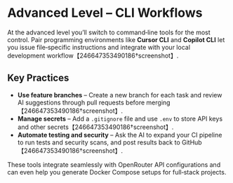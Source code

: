 # Advanced Level – CLI Workflows

At the advanced level you’ll switch to command‑line tools for the most control.  Pair programming environments like **Cursor CLI** and **Copilot CLI** let you issue file‑specific instructions and integrate with your local development workflow【246647353490186†screenshot】.

## Key Practices

* **Use feature branches** – Create a new branch for each task and review AI suggestions through pull requests before merging【246647353490186†screenshot】.
* **Manage secrets** – Add a `.gitignore` file and use `.env` to store API keys and other secrets【246647353490186†screenshot】.
* **Automate testing and security** – Ask the AI to expand your CI pipeline to run tests and security scans, and post results back to GitHub【246647353490186†screenshot】.

These tools integrate seamlessly with OpenRouter API configurations and can even help you generate Docker Compose setups for full‑stack projects.